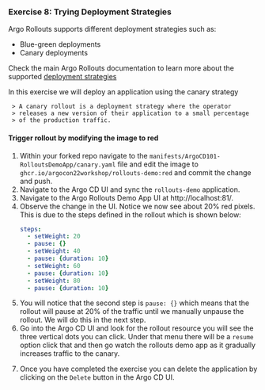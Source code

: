 ### Exercise 8: Trying Deployment Strategies

Argo Rollouts supports different deployment strategies such as:

- Blue-green deployments
- Canary deployments

Check the main Argo Rollouts documentation to learn more about the
supported [deployment strategies][1]

In this exercise we will deploy an application using the canary strategy

     > A canary rollout is a deployment strategy where the operator
     > releases a new version of their application to a small percentage
     > of the production traffic.

#### Trigger rollout by modifying the image to red

1. Within your forked repo navigate to the `manifests/ArgoCD101-RolloutsDemoApp/canary.yaml` file and edit the
image to `ghcr.io/argocon22workshop/rollouts-demo:red` and commit the change and push.
2. Navigate to the Argo CD UI and sync the `rollouts-demo` application.
3. Navigate to the Argo Rollouts Demo App UI at http://localhost:81/.
4. Observe the change in the UI. Notice we now see about 20% red pixels. This is due to the steps defined in the
rollout which is shown below:
    ```yaml
    steps:
      - setWeight: 20
      - pause: {}
      - setWeight: 40
      - pause: {duration: 10}
      - setWeight: 60
      - pause: {duration: 10}
      - setWeight: 80
      - pause: {duration: 10}
    ```
5. You will notice that the second step is `pause: {}` which means that the rollout will pause at 20% of the traffic until
we manually unpause the rollout. We will do this in the next step.
6. Go into the Argo CD UI and look for the rollout resource you will see the three vertical dots you can click.
Under that menu there will be a `resume` option click that and then go watch the rollouts demo app as it gradually increases
traffic to the canary.

[1]: https://argoproj.github.io/argo-rollouts/concepts/#deployment-strategies

7. Once you have completed the exercise you can delete the application by clicking on the `Delete` button in the Argo CD UI.
